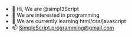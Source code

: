 - 👋 Hi, We are @simpl3Script
- 👀 We are interested in programming
- 🌱 We are currently learning html/css/javascript
- 📫 SimpleScript.programming@gmail.com

<!---
simpl3Script/simpl3Script is a ✨ special ✨ repository because its `README.md` (this file) appears on your GitHub profile.
You can click the Preview link to take a look at your changes.
--->
